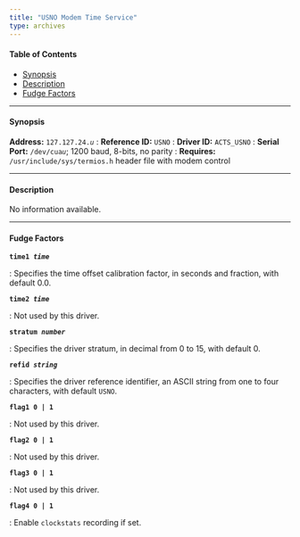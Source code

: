```yaml
---
title: "USNO Modem Time Service"
type: archives
---
```


#### Table of Contents

*  [Synopsis](/archives/drivers/driver24/#synopsis)
*  [Description](/archives/drivers/driver24/#description)
*  [Fudge Factors](/archives/drivers/driver24/#fudge-factors)

* * *

#### Synopsis

**Address:** <code>127.127.24._u_</code>
: **Reference ID:** `USNO`
: **Driver ID:** `ACTS_USNO`
: **Serial Port:** <code>/dev/cua*u*</code>; 1200 baud, 8-bits, no parity
: **Requires:** `/usr/include/sys/termios.h` header file with modem control

* * *

#### Description

No information available.

* * *

#### Fudge Factors

<code>**time1 _time_**</code>

: Specifies the time offset calibration factor, in seconds and fraction, with default 0.0.

<code>**time2 _time_**</code>

: Not used by this driver.

<code>**stratum _number_**</code>

: Specifies the driver stratum, in decimal from 0 to 15, with default 0.

<code>**refid _string_**</code>

: Specifies the driver reference identifier, an ASCII string from one to four characters, with default `USNO`.

<code>**flag1 0 | 1**</code>

: Not used by this driver.

<code>**flag2 0 | 1**</code>

: Not used by this driver.

<code>**flag3 0 | 1**</code>

: Not used by this driver.

<code>**flag4 0 | 1**</code>

: Enable `clockstats` recording if set.